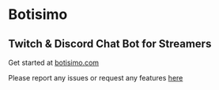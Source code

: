 # Botisimo

## Twitch &amp; Discord Chat Bot for Streamers

Get started at [botisimo.com](https://botisimo.com)

Please report any issues or request any features [here](https://github.com/otothea/botisimo/issues/new)
